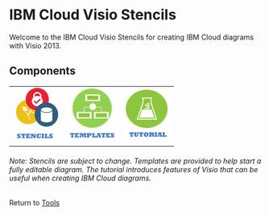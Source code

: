 # IBM Cloud Visio Stencils

Welcome to the IBM Cloud Visio Stencils for creating IBM Cloud diagrams with Visio 2013.  

## Components

| | | |
| :--: | :---: | :---: |
| [![Stencils](/images/stencils_icon.png)](/components/stencils.md) | [![Templates](/images/templates_icon.png)](/components/templates.md) | [![Tutorial](/images/tutorial_icon.png)](/components/tutorial.md) | 

###### Note: Stencils are subject to change.  Templates are provided to help start a fully editable diagram.  The tutorial introduces features of Visio that can be useful when creating IBM Cloud diagrams.

Return to [Tools](/README.md) 
